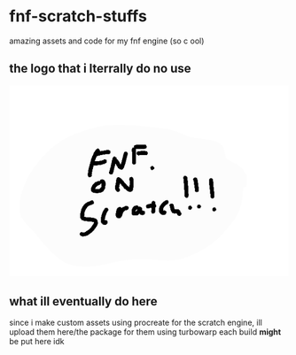 # fnf-scratch-stuffs
amazing assets and code for my fnf engine (so c ool)
## the logo that i lterrally do no use
![poop shitting](https://github.com/PikrlRealForReal/fnf-scratch-stuffs/blob/main/6A34C0B6-F8AC-41CF-BBD6-B1ECECC24457.png)
## what ill eventually do here
since i make custom assets using procreate for the scratch engine, ill upload them here/the package for them using turbowarp
each build **might** be put here idk
